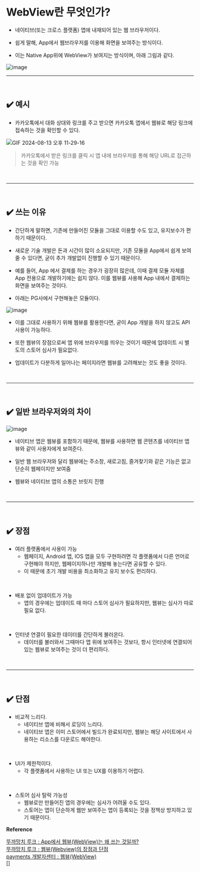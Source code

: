 # WebView란 무엇인가?
- 네이티브(또는 크로스 플랫폼) 앱에 내재되어 있는 웹 브라우저이다.

- 쉽게 말해, App에서 웹브라우저를 이용해 화면을 보여주는 방식이다.

- 이는 Native App위에 WebView가 보여지는 방식이며, 아래 그림과 같다.

![image](https://github.com/user-attachments/assets/260f7372-c6d9-4532-a0ad-0f2e26dc83c5)
<br>
<hr>
<br>

## ✔️ 예시
- 카카오톡에서 대화 상대와 링크를 주고 받으면 카카오톡 앱에서 웹뷰로 해당 링크에 접속하는 것을 확인할 수 있다.

![GIF 2024-08-13 오후 11-29-16](https://github.com/user-attachments/assets/d98014de-b484-4d20-9276-b1f81dcf8f62)
> 카카오톡에서 받은 링크를 클릭 시 앱 내에 브라우저를 통해 해당 URL로 접근하는 것을 확인 가능
<br>
<hr>
<br>

## ✔️ 쓰는 이유
- 간단하게 말하면, 기존에 만들어진 모듈을 그대로 이용할 수도 있고, 유지보수가 편하기 때문이다.

- 새로운 기술 개발은 돈과 시간이 많이 소요되지만, 기존 모듈을 App에서 쉽게 보여줄 수 있다면, 굳이 추가 개발없이
진행할 수 있기 때문이다.

- 예를 들어, App 에서 결제를 하는 경우가 굉장히 많은데, 이때 결제 모듈 자체를 App 전용으로 개발하기에는 쉽지 않다.
이를 웹뷰를 사용해 App 내에서 결제하는 화면을 보여주는 것이다.

- 아래는 PG사에서 구현해놓은 모듈이다.

![image](https://github.com/user-attachments/assets/8864d6cf-ace8-4fc9-9674-13d4794513c6)
<br>

- 이를 그대로 사용하기 위해 웹뷰를 활용한다면, 굳이 App 개발을 하지 않고도 API 사용이 가능하다.

- 또한 웹뷰의 장점으로써 앱 위에 브라우저를 띄우는 것이기 때문에 업데이트 시 별도의 스토어 심사가 필요없다.

- 업데이트가 다분하게 일어나는 페이지라면 웹뷰를 고려해보는 것도 좋을 것이다.
<br>
<hr>
<br>

## ✔️ 일반 브라우저와의 차이
![image](https://github.com/user-attachments/assets/97da5f30-792c-4624-97c1-56d9bbfe3256)
<br>

- 네이티브 앱은 웹뷰를 포함하기 때문에, 웹뷰를 사용하면 웹 콘텐츠를 네이티브 앱 뷰와 같이 사용자에게 보여준다.

- 일반 웹 브라우저와 달리 웹뷰에는 주소창, 새로고침, 즐겨찾기와 같은 기능은 없고 단순히 웹페이지만 보여줌

- 웹뷰와 네이티브 앱의 소통은 브릿지 진행
<br>
<hr>
<br>

## ✔️ 장점
- 여러 플랫폼에서 사용이 가능
  - 웹페이지, Android 앱, IOS 앱을 모두 구현하려면 각 플랫폼에서 다른 언어로 구현해야 하지만,
웹페이지하나만 개발해 놓는다면 공유할 수 있다.
  - 이 때문에 초기 개발 비용을 최소화하고 유지 보수도 편리하다.
<br>

- 배포 없이 업데이트가 가능
  - 앱의 경우에는 업데이트 때 마다 스토어 심사가 필요하지만, 웹뷰는 심사가 따로 필요 없다.
<br>

- 인터넷 연결이 필요한 데이터를 간단하게 불러온다.
  - 데이터를 불러와서 그때마다 앱 위에 보여주는 것보다, 항시 인터넷에 연결되어 있는 웹뷰로 보여주는 것이 더 편리하다.
<br>
<hr>
<br>

## ✔️ 단점
- 비교적 느리다.
  - 네이티브 앱에 비해서 로딩이 느리다.
  - 네이티브 앱은 이미 스토어에서 빌드가 완료되지만, 웹뷰는 해당 사이트에서 사용하는 리소스를 다운로드 해야한다.
<br>

- UI가 제한적이다.
   - 각 플랫폼에서 사용하는 UI 또는 UX를 이용하기 어렵다.
<br>

- 스토어 심사 탈락 가능성
  - 웹뷰로만 만들어진 앱의 경우에는 심사가 어려울 수도 있다.
  - 스토어는 앱이 단순하게 웹만 보여주는 앱이 등록되는 것을 정책상 방지하고 있기 때문이다.

**Reference**<br>

[뚜까망치 루크 : App에서 웹뷰(WebView)는 왜 쓰는 것일까?](https://hammerbrother.tistory.com/entry/App%EC%97%90%EC%84%9C-%EC%9B%B9%EB%B7%B0WebView%EB%8A%94-%EC%99%9C-%EC%93%B0%EB%8A%94-%EA%B2%83%EC%9D%BC%EA%B9%8C-%EC%9B%B9%EB%B7%B0%EC%9D%98-%EC%9E%A5%EC%A0%90%EA%B3%BC-%EB%8B%A8%EC%A0%90-%EC%9B%B9%EB%B7%B0%EB%9E%80)<br>
[뚜까망치 루크 : 웹뷰(Webview)의 장점과 단점](https://hammerbrother.tistory.com/entry/App%EC%97%90%EC%84%9C-%EC%9B%B9%EB%B7%B0Webview%EC%9D%98-%EC%9E%A5%EC%A0%90%EA%B3%BC-%EB%8B%A8%EC%A0%90%EC%9D%80-%EC%9B%B9%EB%B7%B0-%EB%8B%A8%EC%A0%90-%EC%9B%B9%EB%B7%B0-%EC%9E%A5%EC%A0%90-%EC%9B%B9%EB%B7%B0%EB%A5%BC-%EC%93%B0%EB%8A%94-%EC%9D%B4%EC%9C%A0-%EB%AC%B4%EC%8B%A0%EC%82%AC-App%EC%9D%84-%ED%86%B5%ED%95%9C-%EC%9B%B9%EB%B7%B0%EC%9D%98-%EC%9E%A5%EC%A0%90%EA%B3%BC-%EB%8B%A8%EC%A0%90-%ED%8C%8C%EC%95%85)<br>
[payments 개발자센터 : 웹뷰(WebView)](https://docs.tosspayments.com/resources/glossary/webview)<br>
[]



